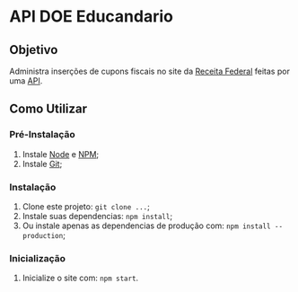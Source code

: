# API DOE Educandario

## Objetivo
  Administra inserções de cupons fiscais no site da [Receita Federal](https://idg.receita.fazenda.gov.br/) feitas por uma [API](https://github.com/Mateus-Oli/doe-educandario-api).

## Como Utilizar

### Pré-Instalação
  1. Instale [Node](https://nodejs.org/en/) e [NPM](https://nodejs.org/en/);
  2. Instale [Git](https://git-scm.com/downloads);

### Instalação
  1. Clone este projeto: `git clone ...`;
  2. Instale suas dependencias: `npm install`;
  3. Ou instale apenas as dependencias de produção com: `npm install --production`;

### Inicialização
  1. Inicialize o site com: `npm start`.
